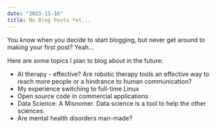 ```yaml
---
date: "2023-11-16"
title: No Blog Posts Yet...
---
```


You know when you decide to start blogging, but never get around to making your first post? Yeah...

Here are some topics I plan to blog about in the future:
- AI therapy - effective? Are robotic therapy tools an effective way to reach more people or a hindrance to human communication?
- My experience switching to full-time Linux
- Open source code in commercial applications
- Data Science: A Misnomer. Data science is a tool to help the other sciences.
- Are mental health disorders man-made?